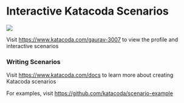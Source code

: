 # Interactive Katacoda Scenarios

[![](http://shields.katacoda.com/katacoda/gaurav-3007/count.svg)](https://www.katacoda.com/gaurav-3007 "Get your profile on Katacoda.com")

Visit https://www.katacoda.com/gaurav-3007 to view the profile and interactive scenarios

### Writing Scenarios
Visit https://www.katacoda.com/docs to learn more about creating Katacoda scenarios

For examples, visit https://github.com/katacoda/scenario-example
